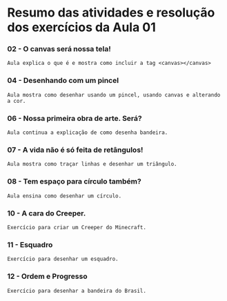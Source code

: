 # Resumo das atividades e resolução dos exercícios da Aula 01 #

### 02 - O canvas será nossa tela! ###
    Aula explica o que é e mostra como incluir a tag <canvas></canvas>


### 04 - Desenhando com um pincel ###
    Aula mostra como desenhar usando um pincel, usando canvas e alterando a cor.


### 06 - Nossa primeira obra de arte. Será? ###
    Aula continua a explicação de como desenha bandeira.


### 07 - A vida não é só feita de retângulos! ###
    Aula mostra como traçar linhas e desenhar um triângulo.


### 08 - Tem espaço para círculo também? ###
    Aula ensina como desenhar um círculo.


### 10 - A cara do Creeper. ###
    Exercício para criar um Creeper do Minecraft.


### 11 - Esquadro ###
    Exercício para desenhar um esquadro.


### 12 - Ordem e Progresso ###
    Exercício para desenhar a bandeira do Brasil.